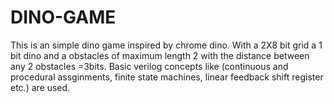 # DINO-GAME
This is an simple dino game inspired by chrome dino. With a 2X8 bit grid a 1 bit dino and a obstacles of maximum length 2 with the distance between any 2 obstacles =3bits. Basic verilog concepts like (continuous and procedural assginments, finite state machines, linear feedback shift register etc.) are used.
